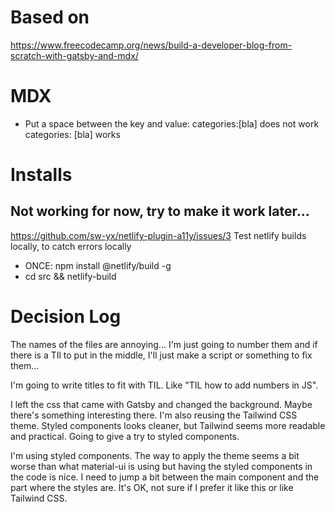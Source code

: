 # Based on

https://www.freecodecamp.org/news/build-a-developer-blog-from-scratch-with-gatsby-and-mdx/

# MDX

- Put a space between the key and value:
  categories:[bla] does not work
  categories: [bla] works

# Installs

## Not working for now, try to make it work later...

https://github.com/sw-yx/netlify-plugin-a11y/issues/3
Test netlify builds locally, to catch errors locally

- ONCE: npm install @netlify/build -g
- cd src && netlify-build

# Decision Log

The names of the files are annoying... I'm just going to number them and if there is a TIl to put in the middle, I'll just make a script or something to fix them...

I'm going to write titles to fit with TIL. Like "TIL how to add numbers in JS".

I left the css that came with Gatsby and changed the background. Maybe there's something interesting there.
I'm also reusing the Tailwind CSS theme. Styled components looks cleaner, but Tailwind seems more readable and practical. Going to give a try to styled
components.

I'm using styled components. The way to apply the theme seems a bit worse than what material-ui is using but having the styled components in the code is nice.
I need to jump a bit between the main component and the part where the styles are. It's OK, not sure if I prefer it like this or like Tailwind CSS.
